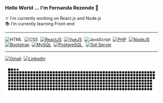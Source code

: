 ### Hello World ... I'm Fernanda Rezende 👋
⚛️ I'm currently working on React.js and Node.js <br>
📚 I'm currently learning Front-end
<hr>
<div>
  <img title="HTML" src="https://cdn.jsdelivr.net/gh/devicons/devicon/icons/html5/html5-original.svg" width="30" />&nbsp;
  <img title="CSS" src="https://cdn.jsdelivr.net/gh/devicons/devicon/icons/css3/css3-original.svg" width="30" />&nbsp;
  <a href="https://reactjs.org/"><img title="ReactJS" src="https://cdn.jsdelivr.net/gh/devicons/devicon/icons/react/react-original.svg" width="30" /></a>&nbsp;
  <a href="https://vuejs.org/"><img title="VueJS" src="https://cdn.jsdelivr.net/gh/devicons/devicon/icons/vuejs/vuejs-original.svg" width="30" /></a>&nbsp;
  <img title="JavaScript" src="https://cdn.jsdelivr.net/gh/devicons/devicon/icons/javascript/javascript-original.svg" width="30" />&nbsp;
  <a href="https://www.php.net/docs.php"><img title="PHP" src="https://cdn.jsdelivr.net/gh/devicons/devicon/icons/php/php-plain.svg" width="30" /></a>&nbsp;
  <a href="https://nodejs.org/en/docs/"><img title="NodeJS" src="https://cdn.jsdelivr.net/gh/devicons/devicon/icons/nodejs/nodejs-original.svg" width="30" /></a>&nbsp;
  <a href="https://getbootstrap.com/"><img title="Bootstrap" src="https://cdn.jsdelivr.net/gh/devicons/devicon/icons/bootstrap/bootstrap-plain.svg" width="30" /></a>&nbsp;
  <a href="https://dev.mysql.com/doc/"><img title="MySQL" src="https://cdn.jsdelivr.net/gh/devicons/devicon/icons/mysql/mysql-plain.svg" width="30" /></a>&nbsp;
  <a href="https://www.postgresql.org/docs/"><img title="PostgreSQL" src="https://cdn.jsdelivr.net/gh/devicons/devicon/icons/postgresql/postgresql-original.svg" width="30" />       </a>&nbsp;
  <a href="https://docs.microsoft.com/"><img title="Sql Server" src="https://cdn.jsdelivr.net/gh/devicons/devicon/icons/microsoftsqlserver/microsoftsqlserver-plain.svg" width="30" /></a>&nbsp;
</div>
<hr>
<div>
   <a href="mailto:fernanda.oli.rezende@gmail.com" target="_black"><img title="Gmail" src="https://img.shields.io/badge/Gmail-D14836?style=for-the-badge&logo=gmail&logoColor=white" hight="30" /></a>&nbsp;
    <a href="https://www.linkedin.com/in/rezendefernanda/"><img title="LinkedIn" src="https://img.shields.io/badge/LinkedIn-0077B5?style=for-the-badge&logo=linkedin&logoColor=white" hight="30" /></a>&nbsp;
</div>
 
![Snake animation](https://github.com/FeHRezende/FeHRezende/blob/output/github-contribution-grid-snake.svg)
